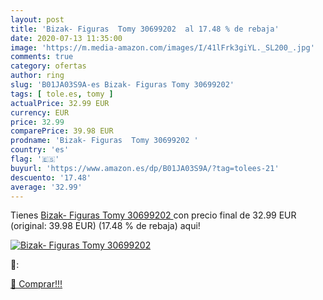 ```yaml
---
layout: post
title: 'Bizak- Figuras  Tomy 30699202  al 17.48 % de rebaja'
date: 2020-07-13 11:35:00
image: 'https://m.media-amazon.com/images/I/41lFrk3giYL._SL200_.jpg'
comments: true
category: ofertas
author: ring
slug: 'B01JA03S9A-es Bizak- Figuras Tomy 30699202'
tags: [ tole.es, tomy ]
actualPrice: 32.99 EUR
currency: EUR
price: 32.99
comparePrice: 39.98 EUR
prodname: 'Bizak- Figuras  Tomy 30699202 '
country: 'es'
flag: '🇪🇸'
buyurl: 'https://www.amazon.es/dp/B01JA03S9A/?tag=tolees-21'
descuento: '17.48'
average: '32.99'
---
```


Tienes [Bizak- Figuras  Tomy 30699202 ](https://www.amazon.es/dp/B01JA03S9A/?tag=tolees-21) con precio final de  32.99 EUR (original: 39.98 EUR) (17.48 %  de rebaja) aqui!

[![Bizak- Figuras  Tomy 30699202 ](https://m.media-amazon.com/images/I/41lFrk3giYL._SL200_.jpg)](https://www.amazon.es/dp/B01JA03S9A/?tag=tolees-21)

🔎:


[🛒 Comprar!!!](https://www.amazon.es/dp/B01JA03S9A/?tag=tolees-21)
